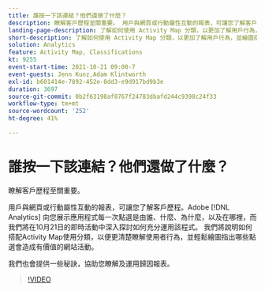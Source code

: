 ```yaml
---
title: 誰按一下該連結？他們還做了什麼？
description: 瞭解客戶歷程至關重要。 用戶與網頁或行動屬性互動的報表，可讓您了解客戶歷程。Adobe [!DNL Analytics] 向您展示應用程式每一次點選是由誰、什麼、為什麼，以及在哪裡，而我們將在10月21日的即時活動中深入探討如何充分運用該程式。 我們將說明如何搭配Activity Map使用分類，以便更清楚瞭解使用者行為，並輕鬆繪圖指出哪些點選會造成有價值的網站活動。
landing-page-description: 了解如何使用 Activity Map 分類，以更加了解用戶行為，並繪圖指出哪些點選會造成有價值的網站活動。
short-description: 了解如何使用 Activity Map 分類，以更加了解用戶行為，並繪圖指出哪些點選會造成有價值的網站活動。
solution: Analytics
feature: Activity Map, Classifications
kt: 9255
event-start-time: 2021-10-21 09:00-7
event-guests: Jenn Kunz,Adam Klintworth
exl-id: b601414e-7892-452e-8dd3-e9d917bd9b3e
duration: 3697
source-git-commit: 0b2f63198af8767f24783dbafd244c9398c24f33
workflow-type: tm+mt
source-wordcount: '252'
ht-degree: 41%

---
```


# 誰按一下該連結？他們還做了什麼？

瞭解客戶歷程至關重要。

用戶與網頁或行動屬性互動的報表，可讓您了解客戶歷程。Adobe [!DNL Analytics] 向您展示應用程式每一次點選是由誰、什麼、為什麼，以及在哪裡，而我們將在10月21日的即時活動中深入探討如何充分運用該程式。 我們將說明如何搭配Activity Map使用分類，以便更清楚瞭解使用者行為，並輕鬆繪圖指出哪些點選會造成有價值的網站活動。

我們也會提供一些秘訣，協助您瞭解及運用歸因報表。

>[!VIDEO](https://video.tv.adobe.com/v/338108/?quality=12&learn=on)

